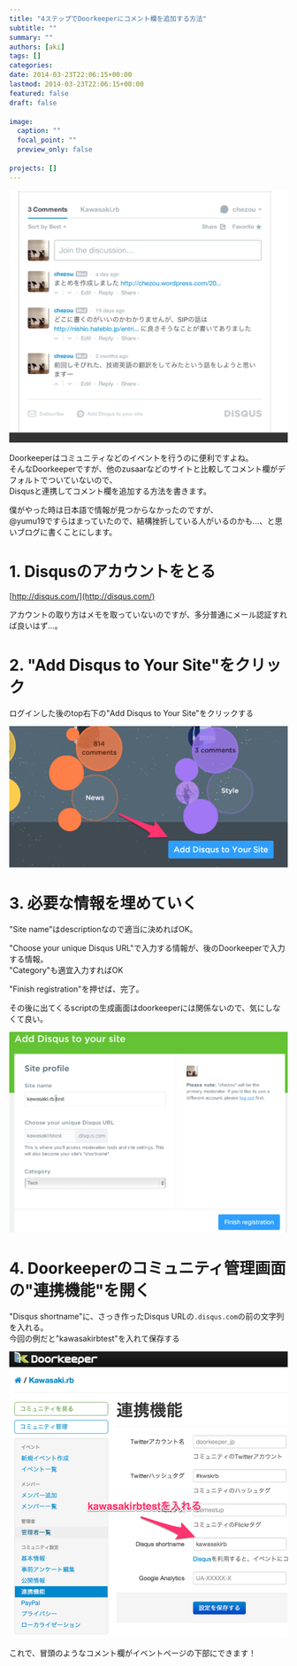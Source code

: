 ```yaml
---
title: "4ステップでDoorkeeperにコメント欄を追加する方法"
subtitle: ""
summary: ""
authors: [aki]
tags: []
categories: 
date: 2014-03-23T22:06:15+00:00
lastmod: 2014-03-23T22:06:15+00:00
featured: false
draft: false

image:
  caption: ""
  focal_point: ""
  preview_only: false

projects: []
---
```

[![画像](e382b9e382afe383aae383bce383b3e382b7e383a7e38383e38388-2014-03-23-22-22-17.png)](e382b9e382afe383aae383bce383b3e382b7e383a7e38383e38388-2014-03-23-22-22-17.png)

Doorkeeperはコミュニティなどのイベントを行うのに便利ですよね。  
そんなDoorkeeperですが、他のzusaarなどのサイトと比較してコメント欄がデフォルトでついていないので、  
Disqusと連携してコメント欄を追加する方法を書きます。

僕がやった時は日本語で情報が見つからなかったのですが、  
@yumu19ですらはまっていたので、結構挫折している人がいるのかも...、と思いブログに書くことにします。

# 1. Disqusのアカウントをとる

[http://disqus.com/](http://disqus.com/)

アカウントの取り方はメモを取っていないのですが、多分普通にメール認証すれば良いはず...。

# 2. "Add Disqus to Your Site"をクリック

ログインした後のtop右下の"Add Disqus to Your Site"をクリックする

![画像](e382b9e382afe383aae383bce383b3e382b7e383a7e38383e38388-2014-03-23-22-18-30.png?w=650)

# 3. 必要な情報を埋めていく

"Site name"はdescriptionなので適当に決めればOK。

"Choose your unique Disqus URL"で入力する情報が、後のDoorkeeperで入力する情報。  
"Category"も適宜入力すればOK

"Finish registration"を押せば、完了。

その後に出てくるscriptの生成画面はdoorkeeperには関係ないので、気にしなくて良い。

[![画像](e382b9e382afe383aae383bce383b3e382b7e383a7e38383e38388-2014-03-23-22-00-36.png)](e382b9e382afe383aae383bce383b3e382b7e383a7e38383e38388-2014-03-23-22-00-36.png)

# 4. Doorkeeperのコミュニティ管理画面の"連携機能"を開く

"Disqus shortname"に、さっき作ったDisqus URLの`.disqus.com`の前の文字列を入れる。  
今回の例だと"kawasakirbtest"を入れて保存する

[![画像](e382b9e382afe383aae383bce383b3e382b7e383a7e38383e38388-2014-03-23-22-04-25.png?w=650)](e382b9e382afe383aae383bce383b3e382b7e383a7e38383e38388-2014-03-23-22-04-25.png)


これで、冒頭のようなコメント欄がイベントページの下部にできます！


